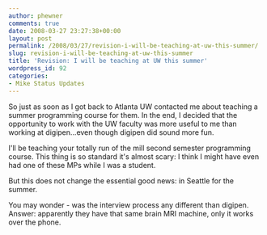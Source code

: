 ```yaml
---
author: phewner
comments: true
date: 2008-03-27 23:27:38+00:00
layout: post
permalink: /2008/03/27/revision-i-will-be-teaching-at-uw-this-summer/
slug: revision-i-will-be-teaching-at-uw-this-summer
title: 'Revision: I will be teaching at UW this summer'
wordpress_id: 92
categories:
- Mike Status Updates
---
```


So just as soon as I got back to Atlanta UW contacted me about teaching a summer programming course for them.  In the end, I decided that the opportunity to work with the UW faculty was more useful to me than working at digipen...even though digipen did sound more fun.

I'll be teaching your totally run of the mill second semester programming course.  This thing is so standard it's almost scary: I think I might have even had one of these MPs while I was a student.

But this does not change the essential good news: in Seattle for the summer.

You may wonder - was the interview process any different than digipen.  Answer: apparently they have that same brain MRI machine, only it works over the phone.
